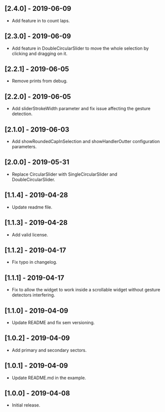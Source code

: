 ## [2.4.0] - 2019-06-09

- Add feature in to count laps.

## [2.3.0] - 2019-06-09

- Add feature in DoubleCircularSlider to move the whole selection by clicking and dragging on it.

## [2.2.1] - 2019-06-05

- Remove prints from debug.

## [2.2.0] - 2019-06-05

- Add sliderStrokeWidth parameter and fix issue affecting the gesture detection.

## [2.1.0] - 2019-06-03

- Add showRoundedCapInSelection and showHandlerOutter configuration parameters.

## [2.0.0] - 2019-05-31

- Replace CircularSlider with SingleCircularSlider and DoubleCircularSlider.

## [1.1.4] - 2019-04-28

- Update readme file.

## [1.1.3] - 2019-04-28

- Add valid license.

## [1.1.2] - 2019-04-17

- Fix typo in changelog.

## [1.1.1] - 2019-04-17

- Fix to allow the widget to work inside a scrollable widget without gesture detectors interfering.

## [1.1.0] - 2019-04-09

- Update README and fix sem versioning.

## [1.0.2] - 2019-04-09

- Add primary and secondary sectors.

## [1.0.1] - 2019-04-09

- Update README.md in the example.

## [1.0.0] - 2019-04-08

- Initial release.
